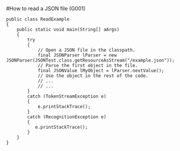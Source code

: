#How to read a JSON file (G001)

	public class ReadExample
	{
	    public static void main(String[] aArgs)
	    {
	        try
	        {
	            // Open a JSON file in the classpath.
	            final JSONParser lParser = new JSONParser(JSONTest.class.getResourceAsStream("/example.json"));
	            // Parse the first object in the file.
	            final JSONValue lMyObject = lParser.nextValue();
	            // Use the object in the rest of the code.
	            // ...
	            // ...
	        }
	        catch (TokenStreamException e)
	        {
	            e.printStackTrace();
	        }
	        catch (RecognitionException e)
	        {
	           e.printStackTrace();
	        }
	    }
	}